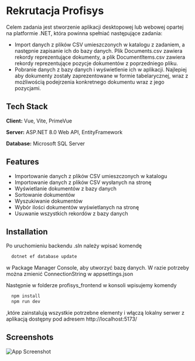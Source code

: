 
# Rekrutacja Profisys

Celem zadania jest stworzenie aplikacji desktopowej lub webowej opartej na platformie .NET, która powinna spełniać następujące zadania:

* Import danych z plików CSV umieszczonych w katalogu z zadaniem, a następnie zapisanie ich do bazy danych. Plik Documents.csv zawiera rekordy reprezentujące dokumenty, a plik DocumentItems.csv zawiera rekordy reprezentujące pozycje dokumentów z poprzedniego pliku.
* Pobranie danych z bazy danych i wyświetlenie ich w aplikacji. Najlepiej aby dokumenty zostały zaprezentowane w formie tabelarycznej, wraz z możliwością podejrzenia konkretnego dokumentu wraz z jego pozycjami.


## Tech Stack

**Client:** Vue, Vite, PrimeVue

**Server:** ASP.NET 8.0 Web API, EntityFramework

**Database:** Microsoft SQL Server


## Features

- Importowanie danych z plików CSV umieszczonych w katalogu
- Importowanie danych z plików CSV wysłanych na stronę
- Wyświetlanie dokumentów z bazy danych
- Sortowanie dokumentów
- Wyszukiwanie dokumentów
- Wybór ilości dokumentów wyświetlanych na stronę
- Usuwanie wszystkich rekordów z bazy danych


## Installation

Po uruchomieniu backendu .sln należy wpisać komendę

```bash
  dotnet ef database update
```
w Package Manager Console, aby utworzyć bazę danych.
W razie potrzeby można zmienić ConnectionString w appsettings.json

Następnie w folderze profisys_frontend w konsoli wpisujemy komendy
```bash
  npm install
  npm run dev
```
,które zainstalują wszystkie potrzebne elementy i włączą lokalny serwer z aplikacją dostępny pod adresem http://localhost:5173/
    
## Screenshots

![App Screenshot](https://i.imgur.com/hsvIkg4.png)


